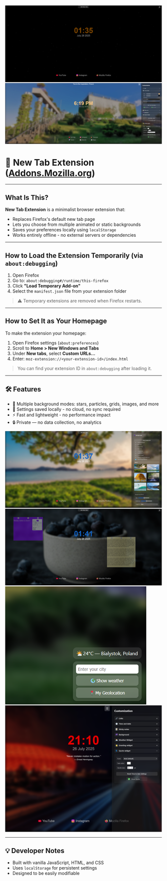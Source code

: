 ![Main page](Screenshots/Main_page.png "Main page")
![Greeting, time and date format, sidebar](Screenshots/Greeting%2C_time_and_date_format%2C_sidebar.png "Greeting, time and date format, sidebar")

# 🌌 New Tab Extension ([Addons.Mozilla.org](https://addons.mozilla.org/en-US/firefox/addon/new_tab_extension/))

---

## What Is This?

**New Tab Extension** is a minimalist browser extension that:

- Replaces Firefox's default new tab page
- Lets you choose from multiple animated or static backgrounds
- Saves your preferences locally using `localStorage`
- Works entirely offline - no external servers or dependencies

---

## How to Load the Extension Temporarily (via `about:debugging`)

1. Open Firefox
2. Go to: `about:debugging#/runtime/this-firefox`
3. Click **"Load Temporary Add-on"**
4. Select the `manifest.json` file from your extension folder

> ⚠️ Temporary extensions are removed when Firefox restarts.

---

## How to Set It as Your Homepage

To make the extension your homepage:

1. Open Firefox settings (`about:preferences`)
2. Scroll to **Home > New Windows and Tabs**
3. Under **New tabs**, select **Custom URLs...**
4. Enter: `moz-extension://<your-extension-id>/index.html`

> You can find your extension ID in `about:debugging` after loading it.

---

## 🛠 Features

- 🎨 Multiple background modes: stars, particles, grids, images, and more
- 💾 Settings saved locally - no cloud, no sync required
- ⚡ Fast and lightweight - no performance impact
- 🔒 Private — no data collection, no analytics


![Sidebar, Main page with image from Pixabay](Screenshots/Sidebar,_Main_page_with_image_from_Pixabay.png "Sidebar, Main page with image from Pixabay")
![Sticky notes functionality](Screenshots/Sticky_notes_functionality.png "Sticky notes functionality")
![Weather widget](Screenshots/Weather_widget.png "Weather widget")
![Quotes widget](Screenshots/Quote_with_customization.png "Quotes widget with customization")

---

## 💡 Developer Notes

- Built with vanilla JavaScript, HTML, and CSS
- Uses `localStorage` for persistent settings
- Designed to be easily modifiable
